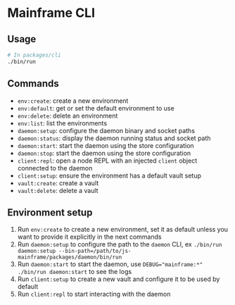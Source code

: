 # Mainframe CLI

## Usage

```sh
# In packages/cli
./bin/run
```

## Commands

- `env:create`: create a new environment
- `env:default`: get or set the default environment to use
- `env:delete`: delete an environment
- `env:list`: list the environments
- `daemon:setup`: configure the daemon binary and socket paths
- `daemon:status`: display the daemon running status and socket path
- `daemon:start`: start the daemon using the store configuration
- `daemon:stop`: start the daemon using the store configuration
- `client:repl`: open a node REPL with an injected `client` object connected to the daemon
- `client:setup`: ensure the environment has a default vault setup
- `vault:create`: create a vault
- `vault:delete`: delete a vault

## Environment setup

1.  Run `env:create` to create a new environment, set it as default unless you want to provide it explicitly in the next commands
1.  Run `daemon:setup` to configure the path to the `daemon` CLI, ex `./bin/run daemon:setup --bin-path=/path/to/js-mainframe/packages/daemon/bin/run`
1.  Run `daemon:start` to start the daemon, use `DEBUG="mainframe:*" ./bin/run daemon:start` to see the logs
1.  Run `client:setup` to create a new vault and configure it to be used by default
1.  Run `client:repl` to start interacting with the daemon
